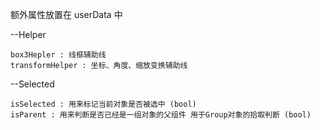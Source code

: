 额外属性放置在 userData 中

--Helper

    box3Hepler : 线框辅助线
    transformHelper : 坐标、角度、缩放变换辅助线

--Selected

    isSelected : 用来标记当前对象是否被选中 (bool)
    isParent : 用来判断是否已经是一组对象的父组件 用于Group对象的拾取判断 (bool)
